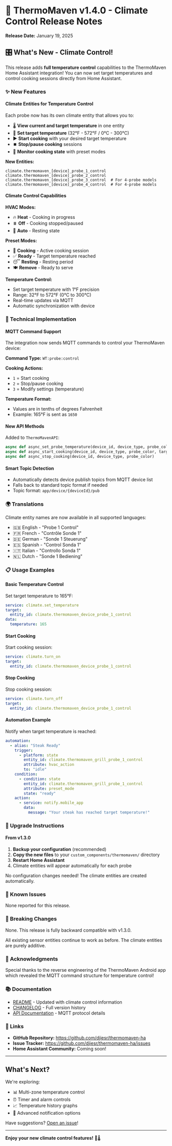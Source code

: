 # 🎉 ThermoMaven v1.4.0 - Climate Control Release Notes

**Release Date:** January 19, 2025

## 🎛️ What's New - Climate Control!

This release adds **full temperature control** capabilities to the ThermoMaven Home Assistant integration! You can now set target temperatures and control cooking sessions directly from Home Assistant.

### ✨ New Features

#### Climate Entities for Temperature Control

Each probe now has its own climate entity that allows you to:

- 🌡️ **View current and target temperature** in one entity
- 🎯 **Set target temperature** (32°F - 572°F / 0°C - 300°C)
- ▶️ **Start cooking** with your desired target temperature
- ⏹️ **Stop/pause cooking** sessions
- 🔄 **Monitor cooking state** with preset modes

**New Entities:**
```
climate.thermomaven_[device]_probe_1_control
climate.thermomaven_[device]_probe_2_control
climate.thermomaven_[device]_probe_3_control  # For 4-probe models
climate.thermomaven_[device]_probe_4_control  # For 4-probe models
```

#### Climate Control Capabilities

**HVAC Modes:**
- 🔥 **Heat** - Cooking in progress
- ⏸️ **Off** - Cooking stopped/paused
- 🔄 **Auto** - Resting state

**Preset Modes:**
- 🍳 **Cooking** - Active cooking session
- ✅ **Ready** - Target temperature reached
- 😴 **Resting** - Resting period
- 🍽️ **Remove** - Ready to serve

**Temperature Control:**
- Set target temperature with 1°F precision
- Range: 32°F to 572°F (0°C to 300°C)
- Real-time updates via MQTT
- Automatic synchronization with device

### 🔧 Technical Implementation

#### MQTT Command Support

The integration now sends MQTT commands to control your ThermoMaven device:

**Command Type:** `WT:probe:control`

**Cooking Actions:**
- `1` = Start cooking
- `2` = Stop/pause cooking  
- `3` = Modify settings (temperature)

**Temperature Format:**
- Values are in tenths of degrees Fahrenheit
- Example: 165°F is sent as `1650`

#### New API Methods

Added to `ThermoMavenAPI`:

```python
async def async_set_probe_temperature(device_id, device_type, probe_color, target_temperature)
async def async_start_cooking(device_id, device_type, probe_color, target_temperature)
async def async_stop_cooking(device_id, device_type, probe_color)
```

#### Smart Topic Detection

- Automatically detects device publish topics from MQTT device list
- Falls back to standard topic format if needed
- Topic format: `app/device/{deviceId}/pub`

### 🌍 Translations

Climate entity names are now available in all supported languages:

- 🇬🇧 English - "Probe 1 Control"
- 🇫🇷 French - "Contrôle Sonde 1"  
- 🇩🇪 German - "Sonde 1 Steuerung"
- 🇪🇸 Spanish - "Control Sonda 1"
- 🇮🇹 Italian - "Controllo Sonda 1"
- 🇳🇱 Dutch - "Sonde 1 Bediening"

### 📋 Usage Examples

#### Basic Temperature Control

Set target temperature to 165°F:
```yaml
service: climate.set_temperature
target:
  entity_id: climate.thermomaven_device_probe_1_control
data:
  temperature: 165
```

#### Start Cooking

Start cooking session:
```yaml
service: climate.turn_on
target:
  entity_id: climate.thermomaven_device_probe_1_control
```

#### Stop Cooking

Stop cooking session:
```yaml
service: climate.turn_off
target:
  entity_id: climate.thermomaven_device_probe_1_control
```

#### Automation Example

Notify when target temperature is reached:
```yaml
automation:
  - alias: "Steak Ready"
    trigger:
      - platform: state
        entity_id: climate.thermomaven_grill_probe_1_control
        attribute: hvac_action
        to: "idle"
    condition:
      - condition: state
        entity_id: climate.thermomaven_grill_probe_1_control
        attribute: preset_mode
        state: "ready"
    action:
      - service: notify.mobile_app
        data:
          message: "Your steak has reached target temperature!"
```

### 🔄 Upgrade Instructions

#### From v1.3.0

1. **Backup your configuration** (recommended)
2. **Copy the new files** to your `custom_components/thermomaven/` directory
3. **Restart Home Assistant**
4. Climate entities will appear automatically for each probe

No configuration changes needed! The climate entities are created automatically.

### 🐛 Known Issues

None reported for this release.

### 📝 Breaking Changes

None. This release is fully backward compatible with v1.3.0.

All existing sensor entities continue to work as before. The climate entities are purely additive.

### 🙏 Acknowledgments

Special thanks to the reverse engineering of the ThermoMaven Android app which revealed the MQTT command structure for temperature control!

### 📚 Documentation

- [README](README.md) - Updated with climate control information
- [CHANGELOG](CHANGELOG.md) - Full version history
- [API Documentation](api/) - MQTT protocol details

### 🔗 Links

- **GitHub Repository:** https://github.com/djiesr/thermomaven-ha
- **Issue Tracker:** https://github.com/djiesr/thermomaven-ha/issues
- **Home Assistant Community:** Coming soon!

---

## What's Next?

We're exploring:
- 📊 Multi-zone temperature control
- ⏰ Timer and alarm controls
- 📈 Temperature history graphs
- 🔔 Advanced notification options

Have suggestions? [Open an issue](https://github.com/djiesr/thermomaven-ha/issues)!

---

**Enjoy your new climate control features!** 🎉🌡️

